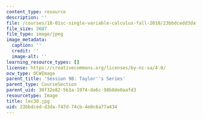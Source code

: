 ```yaml
---
content_type: resource
description: ''
file: /courses/18-01sc-single-variable-calculus-fall-2010/23bbdcedd3daf47d74cb4e0c6a77a434_lec38.jpg
file_size: 3687
file_type: image/jpeg
image_metadata:
  caption: ''
  credit: ''
  image-alt: ''
learning_resource_types: []
license: https://creativecommons.org/licenses/by-nc-sa/4.0/
ocw_type: OCWImage
parent_title: 'Session 98: Taylor''s Series'
parent_type: CourseSection
parent_uid: 30f32e82-5b1a-1974-da6c-98b8de0aafd3
resourcetype: Image
title: lec38.jpg
uid: 23bbdced-d3da-f47d-74cb-4e0c6a77a434
---
```

